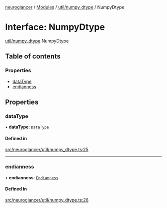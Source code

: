[neuroglancer](../README.md) / [Modules](../modules.md) / [util/numpy\_dtype](../modules/util_numpy_dtype.md) / NumpyDtype

# Interface: NumpyDtype

[util/numpy_dtype](../modules/util_numpy_dtype.md).NumpyDtype

## Table of contents

### Properties

- [dataType](util_numpy_dtype.NumpyDtype.md#datatype)
- [endianness](util_numpy_dtype.NumpyDtype.md#endianness)

## Properties

### dataType

• **dataType**: [`DataType`](../enums/util_data_type.DataType.md)

#### Defined in

[src/neuroglancer/util/numpy_dtype.ts:25](https://github.com/ActiveBrainAtlas2/neuroglancer/blob/1beb5d34/src/neuroglancer/util/numpy_dtype.ts#L25)

___

### endianness

• **endianness**: [`Endianness`](../enums/util_endian.Endianness.md)

#### Defined in

[src/neuroglancer/util/numpy_dtype.ts:26](https://github.com/ActiveBrainAtlas2/neuroglancer/blob/1beb5d34/src/neuroglancer/util/numpy_dtype.ts#L26)
